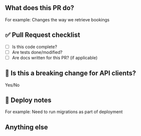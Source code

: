 ## What does this PR do?
For example: Changes the way we retrieve bookings

## ✅ Pull Request checklist

- [ ] Is this code complete?
- [ ] Are tests done/modified?
- [ ] Are docs written for this PR? (if applicable)

## 🚨 Is this a breaking change for API clients?
Yes/No

## 🚀 Deploy notes
For example: Need to run migrations as part of deployment

## Anything else
